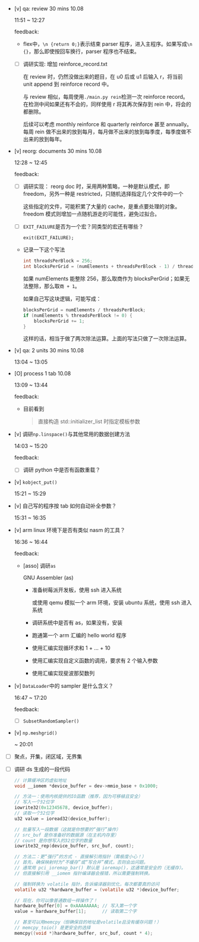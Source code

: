 * [v] qa: review 30 mins 10.08

    11:51 ~ 12:27

    feedback:

    * flex中，`\n {return 0;}`表示结束 parser 程序，进入主程序。如果写成`\n {}`，那么即使按回车换行，parser 程序也不结束。

    * [ ] 调研实现: 增加 reinforce_record.txt
    
        在 review 时，仍然没做出来的题目，在 u0 后或 u1 后输入 r，将当前 unit append 到 reinforce record 中。

        与 review 相似，每周使用`./main.py rein`检测一次 reinforce record。在检测中间如果还有不会的，同样使用 r 将其再次保存到 rein 中，将会的都删除。

        后续可以考虑 monthly reinforce 和 quarterly reinforce 甚至 annually。每周 rein 做不出来的放到每月，每月做不出来的放到每季度，每季度做不出来的放到每年。

* [v] reorg: documents 30 mins 10.08

    12:28 ~ 12:45

    feedback:

    * [ ] 调研实现： reorg doc 时，采用两种策略，一种是默认模式，即 freedom，另外一种是 restricted，只随机选择指定几个文件中的一个

        这些指定的文件，可能积累了大量的 cache，是重点要处理的对象。freedom 模式则增加一点随机游走的可能性，避免过拟合。

    * [ ] `EXIT_FAILURE`是否为一个宏？同类型的宏还有哪些？

        `exit(EXIT_FAILURE);`

    * 记录一下这个写法

        ```cpp
        int threadsPerBlock = 256;
        int blocksPerGrid = (numElements + threadsPerBlock - 1) / threadsPerBlock;
        ```

        如果 numElements 能整除 256，那么取商作为 blocksPerGrid；如果无法整除，那么取`商 + 1`。

        如果自己写这块逻辑，可能写成：

        ```cpp
        blocksPerGrid = numElements / threadsPerBlock;
        if (numElements % threadsPerBlock != 0) {
            blocksPerGrid += 1;
        }
        ```

        这样的话，相当于做了两次除法运算。上面的写法只做了一次除法运算。

* [v] qa: 2 units 30 mins 10.08

    13:04 ~ 13:05

* [O] process 1 tab 10.08

    13:09 ~ 13:44

    feedback:

    * 目前看到

        > 直接构造 std::initializer_list 时指定模板参数

* [v] 调研`np.linspace()`与其他常用的数据创建方法

    14:03 ~ 15:20

    feedback:

    * [ ] 调研 python 中是否有函数重载？

* [v] `kobject_put()`

    15:21 ~ 15:29

* [v] 自己写的程序按 tab 如何自动补全参数？

    15:31 ~ 16:35

* [v] arm linux 环境下是否有类似 nasm 的工具？

    16:36 ~ 16:44

    feedback:

    * [asso] 调研`as`
    
        GNU Assembler (as)

        * 准备树莓派开发板，使用 ssh 进入系统

            或使用 qemu 模拟一个 arm 环境，安装 ubuntu 系统，使用 ssh 进入系统

        * 调研系统中是否有 as，如果没有，安装

        * 跑通第一个 arm 汇编的 hello world 程序

        * 使用汇编实现循环求和 1 + ... + 10

        * 使用汇编实现自定义函数的调用，要求有 2 个输入参数

        * 使用汇编实现斐波那契数列

* [v] `DataLoader`中的 sampler 是什么含义？

    16:47 ~ 17:20

    feedback:

    * [ ] `SubsetRandomSampler()`

* [v] `np.meshgrid()`

    ~ 20:01

* [ ] 聚点，开集，闭区域，无界集

* [ ] 调研 ds 生成的一段代码

    ```c
    // 计算缓冲区的虚拟地址
    void __iomem *device_buffer = dev->mmio_base + 0x1000;

    // 方法一：使用内核提供的IO函数（推荐，因为可移植且安全）
    // 写入一个32位字
    iowrite32(0x12345678, device_buffer);
    // 读取一个32位字
    u32 value = ioread32(device_buffer);

    // 批量写入一段数据（这就是你想要的“强行”操作）
    // src_buf 是你准备好的数据源（在主机内存里）
    // count 是你想写入的32位字的数量
    iowrite32_rep(device_buffer, src_buf, count);

    // 方法二：更“强行”的方式 - 直接解引用指针（需极度小心！）
    // 首先，确保映射时为“不缓存”或“写合并”模式，否则会出问题。
    // 通常用 pci_ioremap_bar() 默认是 ioremap()，这通常是安全的（无缓存）。
    // 但直接解引用 __iomem 指针编译器会报错，所以需要强制转换。

    // 强制转换为 volatile 指针，告诉编译器别优化，每次都要真的访问
    volatile u32 *hardware_buffer = (volatile u32 *)device_buffer;

    // 现在，你可以像普通数组一样操作了！
    hardware_buffer[0] = 0xAAAAAAAA; // 写入第一个字
    value = hardware_buffer[1];      // 读取第二个字

    // 甚至可以用memcpy（但确保目的地址是volatile且没有缓存问题！）
    // memcpy_toio() 是更安全的选择
    memcpy((void *)hardware_buffer, src_buf, count * 4);
    ```